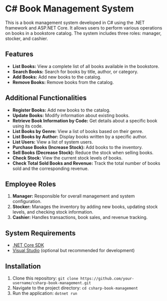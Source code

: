 # C# Book Management System

This is a book management system developed in C# using the .NET framework and ASP.NET Core. It allows users to perform various operations on books in a bookstore catalog. The system includes three roles: manager, stocker, and cashier.

## Features

- **List Books:** View a complete list of all books available in the bookstore.
- **Search Books:** Search for books by title, author, or category.
- **Add Books:** Add new books to the catalog.
- **Remove Books:** Remove books from the catalog.

## Additional Functionalities

- **Register Books:** Add new books to the catalog.
- **Update Books:** Modify information about existing books.
- **Retrieve Book Information by Code:** Get details about a specific book using its code.
- **List Books by Genre:** View a list of books based on their genre.
- **List Books by Author:** Display books written by a specific author.
- **List Users:** View a list of system users.
- **Purchase Books (Increase Stock):** Add books to the inventory.
- **Sell Books (Decrease Stock):** Reduce the stock when selling books.
- **Check Stock:** View the current stock levels of books.
- **Check Total Sold Books and Revenue:** Track the total number of books sold and the corresponding revenue.

## Employee Roles

1. **Manager:** Responsible for overall management and system configuration.
2. **Stocker:** Manages the inventory by adding new books, updating stock levels, and checking stock information.
3. **Cashier:** Handles transactions, book sales, and revenue tracking.

## System Requirements

- [.NET Core SDK](https://dotnet.microsoft.com/download)
- [Visual Studio](https://visualstudio.microsoft.com/) (optional but recommended for development)

## Installation

1. Clone this repository: `git clone https://github.com/your-username/csharp-book-management.git`
2. Navigate to the project directory: `cd csharp-book-management`
3. Run the application: `dotnet run`
